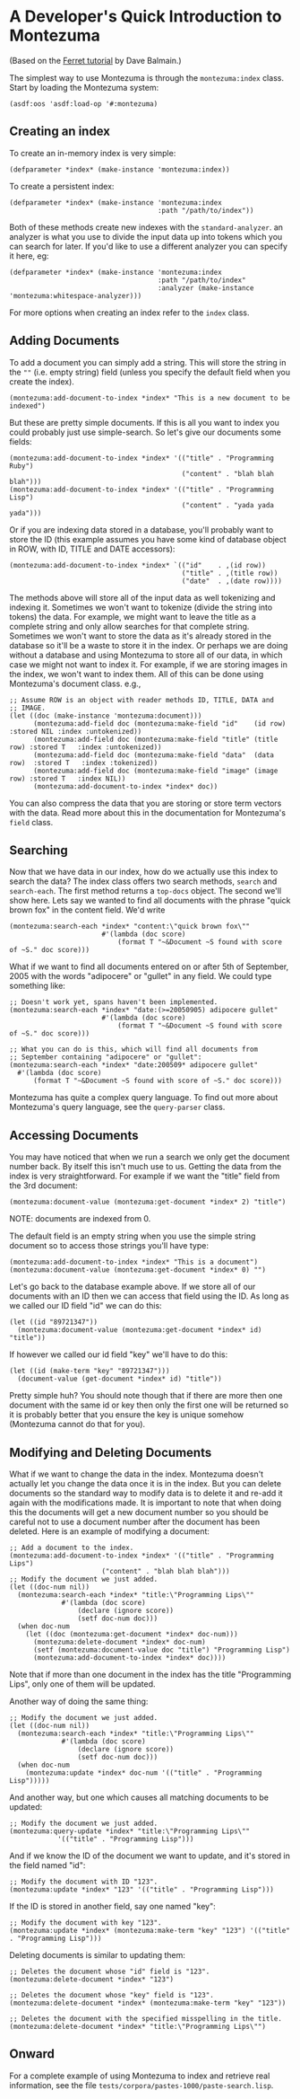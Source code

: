 # A Developer's Quick Introduction to Montezuma

(Based on the [Ferret tutorial](http://ferret.davebalmain.com/api/files/TUTORIAL.html) by Dave Balmain.)

The simplest way to use Montezuma is through the `montezuma:index` class.  Start by loading the Montezuma system:


    (asdf:oos 'asdf:load-op '#:montezuma)



## Creating an index

To create an in-memory index is very simple:

    (defparameter *index* (make-instance 'montezuma:index))

To create a persistent index:

    (defparameter *index* (make-instance 'montezuma:index
                                         :path "/path/to/index"))

Both of these methods create new indexes with the `standard-analyzer`. an analyzer is what you use to divide the input data up into tokens which you can search for later. If you'd like to use a different analyzer you can specify it here, eg:

    (defparameter *index* (make-instance 'montezuma:index
                                         :path "/path/to/index"
                                         :analyzer (make-instance 'montezuma:whitespace-analyzer)))

For more options when creating an index refer to the `index` class.


## Adding Documents

To add a document you can simply add a string. This will store the string in the `""` (i.e. empty string) field (unless you specify the default field when you create the index).

    (montezuma:add-document-to-index *index* "This is a new document to be indexed")
  
But these are pretty simple documents. If this is all you want to index you could probably just use simple-search. So let's give our documents some fields:

    (montezuma:add-document-to-index *index* '(("title" . "Programming Ruby")
                                               ("content" . "blah blah blah")))
    (montezuma:add-document-to-index *index* '(("title" . "Programming Lisp")
                                               ("content" . "yada yada yada")))

Or if you are indexing data stored in a database, you'll probably want to store the ID (this example assumes you have some kind of database object in ROW, with ID, TITLE and DATE accessors):

    (montezuma:add-document-to-index *index* `(("id"    . ,(id row))
                                               ("title" . ,(title row))
                                               ("date"  . ,(date row))))

The methods above will store all of the input data as well tokenizing and indexing it. Sometimes we won't want to tokenize (divide the string into tokens) the data. For example, we might want to leave the title as a complete string and only allow searches for that complete string. Sometimes we won't want to store the data as it's already stored in the database so it'll be a waste to store it in the index. Or perhaps we are doing without a database and using Montezuma to store all of our data, in which case we might not want to index it. For example, if we are storing images in the index, we won't want to index them. All of this can be done using Montezuma's document class.  e.g.,

    ;; Assume ROW is an object with reader methods ID, TITLE, DATA and
    ;; IMAGE.
    (let ((doc (make-instance 'montezuma:document)))
          (montezuma:add-field doc (montezuma:make-field "id"    (id row)    :stored NIL :index :untokenized))
          (montezuma:add-field doc (montezuma:make-field "title" (title row) :stored T   :index :untokenized))
          (montezuma:add-field doc (montezuma:make-field "data"  (data row)  :stored T   :index :tokenized))
          (montezuma:add-field doc (montezuma:make-field "image" (image row) :stored T   :index NIL))
          (montezuma:add-document-to-index *index* doc))

You can also compress the data that you are storing or store term vectors with the data. Read more about this in the documentation for Montezuma's `field` class.


## Searching

Now that we have data in our index, how do we actually use this index to search the data? The index class offers two search methods, `search` and `search-each`. The first method returns a `top-docs` object.  The second we'll show here. Lets say we wanted to find all documents with the phrase "quick brown fox" in the content field. We'd write

    (montezuma:search-each *index* "content:\"quick brown fox\""
                           #'(lambda (doc score)
                               (format T "~&Document ~S found with score of ~S." doc score)))

What if we want to find all documents entered on or after 5th of September, 2005 with the words "adipocere" or "gullet" in any field. We could type something like:

    ;; Doesn't work yet, spans haven't been implemented.
    (montezuma:search-each *index* "date:(>=20050905) adipocere gullet"
                           #'(lambda (doc score)
                               (format T "~&Document ~S found with score of ~S." doc score)))
    
    ;; What you can do is this, which will find all documents from
    ;; September containing "adipocere" or "gullet":
    (montezuma:search-each *index* "date:200509* adipocere gullet"
      #'(lambda (doc score)
          (format T "~&Document ~S found with score of ~S." doc score)))

Montezuma has quite a complex query language. To find out more about Montezuma's query language, see the `query-parser` class.


## Accessing Documents

You may have noticed that when we run a search we only get the document number back. By itself this isn't much use to us. Getting the data from the index is very straightforward. For example if we want the "title" field from the 3rd document:

    (montezuma:document-value (montezuma:get-document *index* 2) "title")

NOTE: documents are indexed from 0.

The default field is an empty string when you use the simple string document so to access those strings you'll have type:

    (montezuma:add-document-to-index *index* "This is a document")
    (montezuma:document-value (montezuma:get-document *index* 0) "")

Let's go back to the database example above. If we store all of our documents with an ID then we can access that field using the ID. As long as we called our ID field "id" we can do this:

    (let ((id "89721347"))
      (montezuma:document-value (montezuma:get-document *index* id) "title"))

If however we called our id field "key" we'll have to do this:

    (let ((id (make-term "key" "89721347")))
      (document-value (get-document *index* id) "title"))

Pretty simple huh? You should note though that if there are more then one document with the same id or key then only the first one will be returned so it is probably better that you ensure the key is unique somehow (Montezuma cannot do that for you).


## Modifying and Deleting Documents

What if we want to change the data in the index. Montezuma doesn't actually let you change the data once it is in the index. But you can delete documents so the standard way to modify data is to delete it and re-add it again with the modifications made. It is important to note that when doing this the documents will get a new document number so you should be careful not to use a document number after the document has been deleted. Here is an example of modifying a document:

    ;; Add a document to the index.
    (montezuma:add-document-to-index *index* '(("title" . "Programming Lips")
    					   ("content" . "blah blah blah")))
    ;; Modify the document we just added.
    (let ((doc-num nil))
      (montezuma:search-each *index* "title:\"Programming Lips\""
    			 #'(lambda (doc score)
    			     (declare (ignore score))
    			     (setf doc-num doc)))
      (when doc-num
        (let ((doc (montezuma:get-document *index* doc-num)))
          (montezuma:delete-document *index* doc-num)
          (setf (montezuma:document-value doc "title") "Programming Lisp")
          (montezuma:add-document-to-index *index* doc))))
    
Note that if more than one document in the index has the title "Programming Lips", only one of them will be updated.

Another way of doing the same thing:

    ;; Modify the document we just added.
    (let ((doc-num nil))
      (montezuma:search-each *index* "title:\"Programming Lips\""
    			 #'(lambda (doc score)
    			     (declare (ignore score))
    			     (setf doc-num doc)))
      (when doc-num
        (montezuma:update *index* doc-num '(("title" . "Programming Lisp")))))
    
And another way, but one which causes all matching documents to be updated:

    ;; Modify the document we just added.
    (montezuma:query-update *index* "title:\"Programming Lips\""
    			'(("title" . "Programming Lisp")))
    
And if we know the ID of the document we want to update, and it's stored in the field named "id":

    ;; Modify the document with ID "123".
    (montezuma:update *index* "123" '(("title" . "Programming Lisp")))

If the ID is stored in another field, say one named "key":

    ;; Modify the document with key "123".
    (montezuma:update *index* (montezuma:make-term "key" "123") '(("title" . "Programming Lisp")))

Deleting documents is similar to updating them:

    ;; Deletes the document whose "id" field is "123".
    (montezuma:delete-document *index* "123")
    
    ;; Deletes the document whose "key" field is "123".
    (montezuma:delete-document *index* (montezuma:make-term "key" "123"))
    
    ;; Deletes the document with the specified misspelling in the title.
    (montezuma:delete-document *index* "title:\"Programming Lips\"")


## Onward

For a complete example of using Montezuma to index and retrieve real information, see the file `tests/corpora/pastes-1000/paste-search.lisp`.
